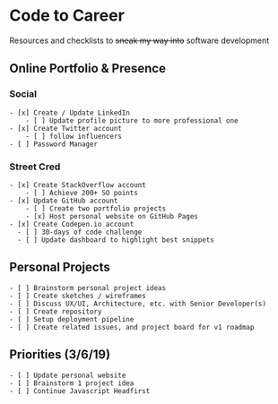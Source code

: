 # Code to Career

Resources and checklists to ~~sneak my way into~~ software development

## Online Portfolio & Presence

### Social
```
- [x] Create / Update LinkedIn
    - [ ] Update profile picture to more professional one
- [x] Create Twitter account
    - [ ] follow influencers
- [ ] Password Manager
```


### Street Cred 

```
- [x] Create StackOverflow account
    - [ ] Achieve 200+ SO points
- [x] Update GitHub account
    - [ ] Create two portfolio projects
    - [x] Host personal website on GitHub Pages
- [x] Create Codepen.io account
  - [ ] 30-days of code challenge
  - [ ] Update dashboard to highlight best snippets
  ```

## Personal Projects

```
- [ ] Brainstorm personal project ideas
- [ ] Create sketches / wireframes
- [ ] Discuss UX/UI, Architecture, etc. with Senior Developer(s)
- [ ] Create repository
- [ ] Setup deployment pipeline
- [ ] Create related issues, and project board for v1 roadmap
```

## Priorities (3/6/19)
 ```
 - [ ] Update personal website
 - [ ] Brainstorm 1 project idea
 - [ ] Continue Javascript Headfirst